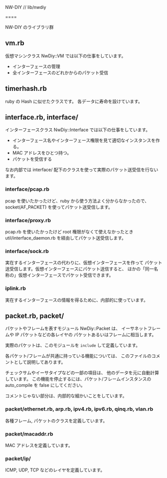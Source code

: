 NW-DIY // lib/nwdiy

====

NW-DIY のライブラリ群

## vm.rb

仮想マシンクラス NwDiy::VM では以下の仕事をしています。

* インターフェースの管理
* 全インターフェースのどれかからのパケット受信

## timerhash.rb

ruby の Hash に似せたクラスです。
各データに寿命を設けています。

## interface.rb, interface/

インターフェースクラス NwDiy::Interface では以下の仕事をしています。

* インターフェース名やインターフェース権限を見て適切なインスタンスを作る。
* MAC アドレスをひとつ持つ。
* パケットを受信する

なお内部では interface/ 配下のクラスを使って実際のパケット送受信を行ないます。

### interface/pcap.rb

pcap を使いたかったけど、ruby から使う方法よく分からなかったので、
socket(AF_PACKET) を使ってパケット送受信します。

### interface/proxy.rb

pcap.rb を使いたかったけど root 権限がなくて使えなかったとき
util/interface_daemon.rb を経由してパケット送受信します。

### interface/sock.rb

実在するインターフェースの代わりに、仮想インターフェースを作って
パケット送受信します。仮想インターフェースにパケット送信すると、
ほかの「同一名称の」仮想インターフェースでパケット受信できます。

### iplink.rb

実在するインターフェースの情報を得るために、内部的に使っています。

## packet.rb, packet/

パケットやフレームを表すモジュール NwDiy::Packet は、
イーサネットフレームや IP パケットなどの各レイヤの
パケットあるいはフレームに相当します。

実際のパケットは、このモジュールを `include` して定義しています。

各パケット/フレームが共通に持っている機能については、
このファイルのコメントとして説明してあります。

チェックサムやイーサタイプなどの一部の項目は、
他のデータを元に自動計算しています。
この機能を停止するには、パケット/フレームインスタンスの 
auto_compile を false にしてください。

コメントじゃない部分は、内部的な細かいことをしています。

### packet/ethernet.rb, arp.rb, ipv4.rb, ipv6.rb, qinq.rb, vlan.rb

各種フレーム, パケットのクラスを定義しています。

### packet/macaddr.rb

MAC アドレスを定義しています。

### packet/ip/

ICMP, UDP, TCP などのレイヤを定義しています。
